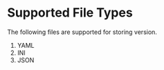 # Supported File Types

The following files are supported for storing version.

1. YAML
1. INI
1. JSON
